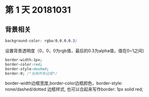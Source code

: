 # 第 1 天 20181031
## 背景相关
``` css
background-color: rgba(0,0,0,0.3)
```
设置背景透明度（0，0，0为rgb值，最后的0.3为alpha值，值在0~1之间）  

``` css
border-width:1px;
border-color:red;
border-style:dashed;
border:0; /*去掉所有边框*/
```
border-width边框宽度,border-color边框颜色，border-style: none/dashed/dotted 边框样式,
也可以合起来写作border: 1px solid red;
